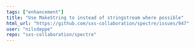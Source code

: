 ```yaml
---
tags: ["enhancement"]
title: "Use MakeString to instead of stringstream where possible"
html_url: "https://github.com/sxs-collaboration/spectre/issues/947"
user: "nilsdeppe"
repo: "sxs-collaboration/spectre"
---
```


